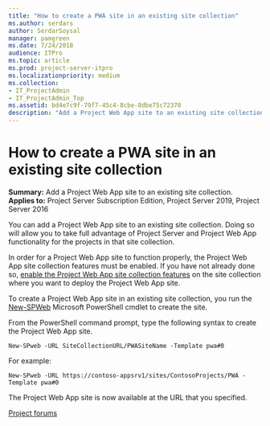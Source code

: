 ```yaml
---
title: "How to create a PWA site in an existing site collection"
ms.author: serdars
author: SerdarSoysal
manager: pamgreen
ms.date: 7/24/2018
audience: ITPro
ms.topic: article
ms.prod: project-server-itpro
ms.localizationpriority: medium
ms.collection:
- IT_ProjectAdmin
- IT_ProjectAdmin_Top
ms.assetid: bd4e7c9f-79f7-45c4-8cbe-8dbe75c72370
description: "Add a Project Web App site to an existing site collection."
---
```


# How to create a PWA site in an existing site collection

 **Summary:** Add a Project Web App site to an existing site collection.<br/>
**Applies to:** Project Server Subscription Edition, Project Server 2019, Project Server 2016

You can add a Project Web App site to an existing site collection. Doing so will allow you to take full advantage of Project Server and Project Web App functionality for the projects in that site collection.

In order for a Project Web App site to function properly, the Project Web App site collection features must be enabled. If you have not already done so, [enable the Project Web App site collection features](enable-the-project-web-app-site-collection-features-in-project-server-2016.md) on the site collection where you want to deploy the Project Web App site.

To create a Project Web App site in an existing site collection, you run the [New-SPWeb](/powershell/module/sharepoint-server/new-spweb) Microsoft PowerShell cmdlet to create the site.

From the PowerShell command prompt, type the following syntax to create the Project Web App site.

```
New-SPweb -URL SiteCollectionURL/PWASiteName -Template pwa#0
```

For example:

```
New-SPweb -URL https://contoso-appsrv1/sites/ContosoProjects/PWA -Template pwa#0
```

The Project Web App site is now available at the URL that you specified.

[Project forums](https://social.technet.microsoft.com/Forums/en-US/category/project)